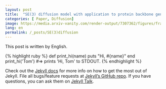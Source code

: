 ```yaml
---
layout: post
title:  "SE(3) diffusion model with application to protein backbone generation"
categories: [ Paper, Diffusion]
image: https://media.arxiv-vanity.com/render-output/7307362/figures/framediff_overview.png
lang: en
permalink: /_posts/SE(3)diffusion
---
```


This post is written by English.

{% highlight ruby %}
def print_hi(name)
  puts "Hi, #{name}"
end
print_hi('Tom')
#=> prints 'Hi, Tom' to STDOUT.
{% endhighlight %}

Check out the [Jekyll docs][jekyll-docs] for more info on how to get the most out of Jekyll. File all bugs/feature requests at [Jekyll’s GitHub repo][jekyll-gh]. If you have questions, you can ask them on [Jekyll Talk][jekyll-talk].

[jekyll-docs]: https://jekyllrb.com/docs/home
[jekyll-gh]:   https://github.com/jekyll/jekyll
[jekyll-talk]: https://talk.jekyllrb.com/